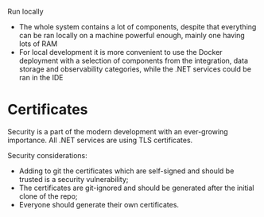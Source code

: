  Run locally

* The whole system contains a lot of components, despite that everything can be ran locally on a machine powerful enough, mainly one having lots of RAM
* For local development it is more convenient to use the Docker deployment with a selection of components from the integration, data storage and observability categories, while the .NET services could be ran in the IDE

# Certificates

Security is a part of the modern development with an ever-growing importance. All .NET services are using TLS certificates.  

Security considerations:

* Adding to git the certificates which are self-signed and should be trusted is a security vulnerability;
* The certificates are git-ignored and should be generated after the initial clone of the repo;
* Everyone should generate their own certificates.
